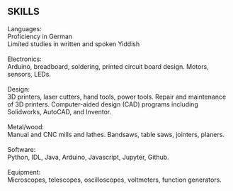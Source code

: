 ## SKILLS
Languages:\
Proficiency in German\
Limited studies in written and spoken Yiddish\
\
Electronics:\
Arduino, breadboard, soldering, printed circuit board design. Motors, sensors, LEDs.\
\
Design:\
3D printers, laser cutters, hand tools, power tools. Repair and maintenance of 3D printers.
Computer-aided design (CAD) programs including Solidworks, AutoCAD, and Inventor.\
\
Metal/wood:\
Manual and CNC mills and lathes. Bandsaws, table saws, jointers, planers.\
\
Software:\
Python, IDL, Java, Arduino, Javascript, Jupyter, Github.\
\
Equipment:\
Microscopes, telescopes, oscilloscopes, voltmeters, function generators.
